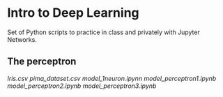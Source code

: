 # Intro to Deep Learning

Set of Python scripts to practice in class and privately with Jupyter Networks.


## The perceptron

*Iris.csv*
*pima_dataset.csv*
*model_1neuron.ipynn*
*model_perceptron1.ipynb*
*model_perceptron2.ipynb*
*model_perceptron3.ipynb*

